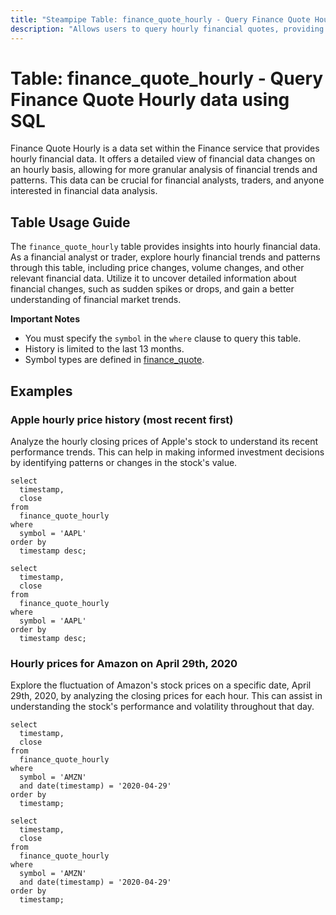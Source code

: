 ```yaml
---
title: "Steampipe Table: finance_quote_hourly - Query Finance Quote Hourly data using SQL"
description: "Allows users to query hourly financial quotes, providing insights into hourly changes in financial data."
---
```


# Table: finance_quote_hourly - Query Finance Quote Hourly data using SQL

Finance Quote Hourly is a data set within the Finance service that provides hourly financial data. It offers a detailed view of financial data changes on an hourly basis, allowing for more granular analysis of financial trends and patterns. This data can be crucial for financial analysts, traders, and anyone interested in financial data analysis.

## Table Usage Guide

The `finance_quote_hourly` table provides insights into hourly financial data. As a financial analyst or trader, explore hourly financial trends and patterns through this table, including price changes, volume changes, and other relevant financial data. Utilize it to uncover detailed information about financial changes, such as sudden spikes or drops, and gain a better understanding of financial market trends.

**Important Notes**
- You must specify the `symbol` in the `where` clause to query this table.
- History is limited to the last 13 months.
- Symbol types are defined in [finance_quote](./finance_quote).

## Examples

### Apple hourly price history (most recent first)
Analyze the hourly closing prices of Apple's stock to understand its recent performance trends. This can help in making informed investment decisions by identifying patterns or changes in the stock's value.

```sql+postgres
select
  timestamp,
  close
from
  finance_quote_hourly
where
  symbol = 'AAPL'
order by
  timestamp desc;
```

```sql+sqlite
select
  timestamp,
  close
from
  finance_quote_hourly
where
  symbol = 'AAPL'
order by
  timestamp desc;
```

### Hourly prices for Amazon on April 29th, 2020
Explore the fluctuation of Amazon's stock prices on a specific date, April 29th, 2020, by analyzing the closing prices for each hour. This can assist in understanding the stock's performance and volatility throughout that day.

```sql+postgres
select
  timestamp,
  close
from
  finance_quote_hourly
where
  symbol = 'AMZN'
  and date(timestamp) = '2020-04-29'
order by
  timestamp;
```

```sql+sqlite
select
  timestamp,
  close
from
  finance_quote_hourly
where
  symbol = 'AMZN'
  and date(timestamp) = '2020-04-29'
order by
  timestamp;
```